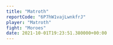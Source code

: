 ```yaml
---
title: "Matroth"
reportCode: "6P7hW1vajLwnkfrJ"
player: "Matroth"
fight: "Moroes"
date: 2021-10-01T19:23:51.380000+00:00
---
```

